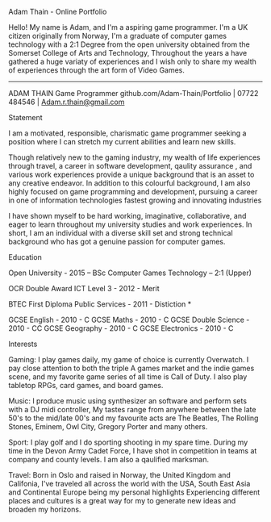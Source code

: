 Adam Thain - Online Portfolio

Hello! My name is Adam, and I'm a aspiring game programmer. I'm a UK citizen originally from Norway, I'm a graduate of computer games technology with a 2:1 Degree from the open university obtained from the Somerset College of Arts and Technology, Throughout the years a have gathered a huge variaty of experiences and I wish only to share my wealth of experiences through the art form of Video Games.

----------------------------------------------------------------------------------------------------------------------------------------
ADAM THAIN
Game Programmer
github.com/Adam-Thain/Portfolio | 07722 484546 | Adam.r.thain@gmail.com

Statement

I am a motivated, responsible, charismatic game programmer seeking a position where I can stretch my current abilities and learn new skills.

Though relatively new to the gaming industry, my wealth of life experiences through travel, a career in software development, qaulity assurance , and various work experiences provide a unique background that is an asset to any creative endeavor. In addition to this colourful background, I am also highly focused on game programming and development, pursuing a career in one of information technologies fastest growing and innovating industries

I have shown myself to be hard working, imaginative, collaborative, and eager to learn throughout my university studies and work experiences. In short, I am an individual with a diverse skill set and strong technical background who has got a genuine passion for computer games.

Education 

Open University - 2015 – BSc Computer Games Technology – 2:1 (Upper)

OCR Double Award ICT Level 3 - 2012 - Merit

BTEC First Diploma Public Services - 2011 - Distiction *

GCSE English - 2010 - C
GCSE Maths - 2010 - C
GCSE Double Science - 2010 - CC
GCSE Geography - 2010 - C
GCSE Electronics - 2010 - C

Interests 

Gaming: I play games daily, my game of choice is currently Overwatch. I pay close attention to both the triple A games market and the indie games scene, and my favorite game series of all time is Call of Duty. I also play tabletop RPGs, card games, and board games.

Music: I produce music using synthesizer an software and perform sets with a DJ midi controller, My tastes range from anywhere between the late 50's to the mid/late 00's and my favourite acts are The Beatles, The Rolling Stones, Eminem, Owl City, Gregory Porter and many others.

Sport: I play golf and I do sporting shooting in my spare time. During my time in the Devon Army Cadet Force, I have shot in competition in teams at company and county levels. I am also a qaulified marksman.

Travel: Born in Oslo and raised in Norway, the United Kingdom and Califonia, I've traveled all across the world with the USA, South East Asia and Continental Europe being my personal highlights Experiencing different places and cultures is a great way for my to generate new ideas and broaden my horizons.
